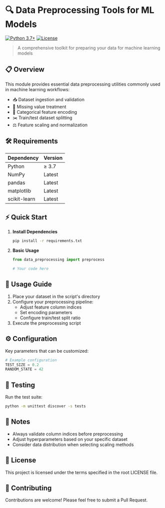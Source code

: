 # 🔍 Data Preprocessing Tools for ML Models

[![Python 3.7+](https://img.shields.io/badge/Python-3.7+-blue.svg)](https://www.python.org/downloads/)
[![License](https://img.shields.io/badge/license-MIT-green.svg)](../LICENSE)

> A comprehensive toolkit for preparing your data for machine learning models

## 📋 Overview

This module provides essential data preprocessing utilities commonly used in machine learning workflows:

- 📥 Dataset ingestion and validation
- 🧹 Missing value treatment
- 🔄 Categorical feature encoding
- ✂️ Train/test dataset splitting
- ⚖️ Feature scaling and normalization

## 🛠️ Requirements

| Dependency    | Version |
|--------------|---------|
| Python       | ≥ 3.7   |
| NumPy        | Latest  |
| pandas       | Latest  |
| matplotlib   | Latest  |
| scikit-learn | Latest  |

## ⚡ Quick Start

1. **Install Dependencies**
   ```bash
   pip install -r requirements.txt
   ```

2. **Basic Usage**
   ```python
   from data_preprocessing import preprocess
   
   # Your code here
   ```

## 📖 Usage Guide

1. Place your dataset in the script's directory
2. Configure your preprocessing pipeline:
   - Adjust feature column indices
   - Set encoding parameters
   - Configure train/test split ratio
3. Execute the preprocessing script

## ⚙️ Configuration

Key parameters that can be customized:

```python
# Example configuration
TEST_SIZE = 0.2
RANDOM_STATE = 42
```

## 🧪 Testing

Run the test suite:
```bash
python -m unittest discover -s tests
```

## 📝 Notes

- Always validate column indices before preprocessing
- Adjust hyperparameters based on your specific dataset
- Consider data distribution when selecting scaling methods

## 📄 License

This project is licensed under the terms specified in the root LICENSE file.

## 🤝 Contributing

Contributions are welcome! Please feel free to submit a Pull Request.
